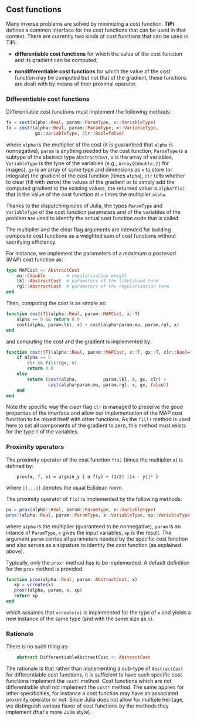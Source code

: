 ## Cost functions

Many inverse problems are solved by minimizing a cost function.  **TiPi**
defines a common interface for the cost functions that can be used in that
context.  There are currently two kinds of cost functions that can be used in
TiPi:

* **differentiable cost functions** for which the value of the cost
  function and its gradient can be computed;

* **nondifferentiable cost functions** for which the value of the cost
  function may be computed but not that of the gradient, these functions
  are dealt with by means of their proximal operator.


### Differentiable cost functions

Differentiable cost functions must implement the following methods:
```julia
fx = cost(alpha::Real, param::ParamType, x::VariableType)
fx = cost!(alpha::Real, param::ParamType, x::VariableType,
           gx::VariableType, clr::Bool=false)
```
where `alpha` is the multiplier of the cost (it is guaranteed that `alpha` is
nonnegative), `param` is anything needed by the cost function, `ParamType` is
a subtype of the abstract type `AbstractCost`, `x` is the array of variables,
`VariableType` is the type of the variables (e.g., `Array{Cdouble,2}` for
images), `gx` is an array of same type and dimensions as `x` to store (or
integrate) the gradient of the cost function (times `alpha`), `clr` tells
whether to clear (fill with zeros) the values of the gradient or to simply add
the computed gradient to the existing values, the returned value is
`alpha*f(x)` that is the value of the cost function at `x` times the
multiplier `alpha`.

Thanks to the dispatching rules of Julia, the types `ParamType` and
`VariableType` of the cost function parameters and of the variables of the
problem are used to identify the actual cost function code that is called.

The multiplier and the clear flag arguments are intended for building
composite cost functions as a weighted sum of cost functions without
sacrifying efficiency.

For instance, we implement the parameters of a *maximum a posteriori* (MAP)
cost function as:
```julia
type MAPCost <: AbstractCost
    mu::Cdouble        # regularization weight
    lkl::AbstractCost  # parameters of the likelihood term
    rgl::AbstractCost  # parameters of the regularization term
end
```
Then, computing the cost is as simple as:
```julia
function cost{T}(alpha::Real, param::MAPCost, x::T)
    alpha == 0 && return 0.0
    cost(alpha, param.lkl, x) + cost(alpha*param.mu, param.rgl, x)
end
```
and computing the cost and the gradient is implemented by:
```julia
function cost!{T}(alpha::Real, param::MAPCost, x::T, gx::T, clr::Bool=false)
    if alpha == 0
        clr && fill!(gx, 0)
        return 0.0
    else
        return (cost(alpha,          param.lkl, x, gx, clr) +
                cost(alpha*param.mu, param.rgl, x, gx, false))
    end
end
```
Note the specific way the *clear* flag `clr` is managed to preserve the good
properties of the interface and allow our implementation of the MAP cost
function to be mixed itself with other functions.  As the `fill!` method is
used here to set all components of the gradient to zero, this method must
exists for the type `T` of the variables.


### Proximity operators

The proximity operator of the cost function `f(x)` (times the multiplier `α`)
is defined by:
```
    prox(α, f, x) = argmin_y { α f(y) + (1/2) ||x - y||² }
```

where `||...||` denotes the usual Eclidean norm.

The proximity operator of `f(x)` is implemented by the following methods:
```julia
px = prox(alpha::Real, param::ParamType, x::VariableType)
prox!(alpha::Real, param::ParamType, x::VariableType, xp::VariableType)
```
where `alpha` is the multiplier (guaranteed to be nonnegative), `param` is an
intance of `ParamType`, `x` gives the input variables, `xp` is the result.
The argument `param` carries all parameters needed by the specific cost
fonction and also serves as a signature to identity the cost function (as
explained above).

Typically, only the `prox!` method has to be implemented.  A default
definition for the `prox` method is provided:
```julia
function prox(alpha::Real, param::AbstractCost, x)
   xp = vcreate(x)
   prox!(alpha, param, x, xp)
   return xp
end
```
which assumes that `vcreate(x)` is implemented for the type of `x` and yields
a new instance of the same type (and with the same size as `x`).


### Rationale

There is no such thing as:
```julia
    abstract DifferentiableAbstractCost <: AbstractCost
```
The rationale is that rather than implementing a sub-type of `AbstractCost`
for differentiable cost functions, it is sufficient to have such specific cost
functions implement the `cost!` method.  Cost functions which are not
differentiable shall not implement the `cost!` method.  The same applies for
other specificities, for instance a cost function may have an associated
proximity operator or not.  Since Julia does not allow for multiple heritage,
we distinguish various flavor of cost functions by the methods they implement
(that's more Julia style).
